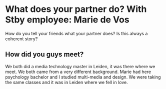 # What does your partner do? With Stby employee: Marie de Vos

How do you tell your friends what your partner does? Is this always a coherent story?  

## How did you guys meet?

We both did a media technology master in Leiden, it was there where we meet. We both came from a very different background. Marie had here psychology bachelor and I studied multi-media and design. We were taking the same classes and it was in Leiden where we fell in love.

  
